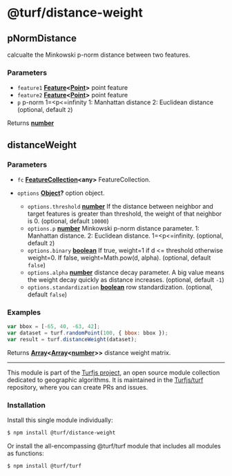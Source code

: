 # @turf/distance-weight

<!-- Generated by documentation.js. Update this documentation by updating the source code. -->

## pNormDistance

calcualte the Minkowski p-norm distance between two features.

### Parameters

*   `feature1` **[Feature][1]<[Point][2]>** point feature
*   `feature2` **[Feature][1]<[Point][2]>** point feature
*   `p`  p-norm 1=\<p<=infinity 1: Manhattan distance 2: Euclidean distance (optional, default `2`)

Returns **[number][3]** 

## distanceWeight

### Parameters

*   `fc` **[FeatureCollection][4]\<any>** FeatureCollection.
*   `options` **[Object][5]?** option object.

    *   `options.threshold` **[number][3]** If the distance between neighbor and
        target features is greater than threshold, the weight of that neighbor is 0. (optional, default `10000`)
    *   `options.p` **[number][3]** Minkowski p-norm distance parameter.
        1: Manhattan distance. 2: Euclidean distance. 1=\<p<=infinity. (optional, default `2`)
    *   `options.binary` **[boolean][6]** If true, weight=1 if d <= threshold otherwise weight=0.
        If false, weight=Math.pow(d, alpha). (optional, default `false`)
    *   `options.alpha` **[number][3]** distance decay parameter.
        A big value means the weight decay quickly as distance increases. (optional, default `-1`)
    *   `options.standardization` **[boolean][6]** row standardization. (optional, default `false`)

### Examples

```javascript
var bbox = [-65, 40, -63, 42];
var dataset = turf.randomPoint(100, { bbox: bbox });
var result = turf.distanceWeight(dataset);
```

Returns **[Array][7]<[Array][7]<[number][3]>>** distance weight matrix.

[1]: https://tools.ietf.org/html/rfc7946#section-3.2

[2]: https://tools.ietf.org/html/rfc7946#section-3.1.2

[3]: https://developer.mozilla.org/docs/Web/JavaScript/Reference/Global_Objects/Number

[4]: https://tools.ietf.org/html/rfc7946#section-3.3

[5]: https://developer.mozilla.org/docs/Web/JavaScript/Reference/Global_Objects/Object

[6]: https://developer.mozilla.org/docs/Web/JavaScript/Reference/Global_Objects/Boolean

[7]: https://developer.mozilla.org/docs/Web/JavaScript/Reference/Global_Objects/Array

<!-- This file is automatically generated. Please don't edit it directly. If you find an error, edit the source file of the module in question (likely index.js or index.ts), and re-run "yarn docs" from the root of the turf project. -->

---

This module is part of the [Turfjs project](https://turfjs.org/), an open source module collection dedicated to geographic algorithms. It is maintained in the [Turfjs/turf](https://github.com/Turfjs/turf) repository, where you can create PRs and issues.

### Installation

Install this single module individually:

```sh
$ npm install @turf/distance-weight
```

Or install the all-encompassing @turf/turf module that includes all modules as functions:

```sh
$ npm install @turf/turf
```
